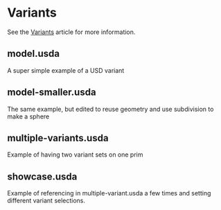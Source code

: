 # Variants

See the [Variants](https://www.confusing-acronym.com/openusd-variants/)
article for more information.

## model.usda

A super simple example of a USD variant

## model-smaller.usda

The same example, but edited to reuse geometry and use subdivision to make a sphere

## multiple-variants.usda

Example of having two variant sets on one prim

## showcase.usda

Example of referencing in multiple-variant.usda a few times and setting different variant
selections.
